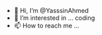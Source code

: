 - 👋 Hi, I’m @YasssinAhmed
- 👀 I’m interested in ... coding
- 📫 How to reach me ...

<!---
YasssinAhmed/YasssinAhmed is a ✨ special ✨ repository because its `README.md` (this file) appears on your GitHub profile.
You can click the Preview link to take a look at your changes.
--->
